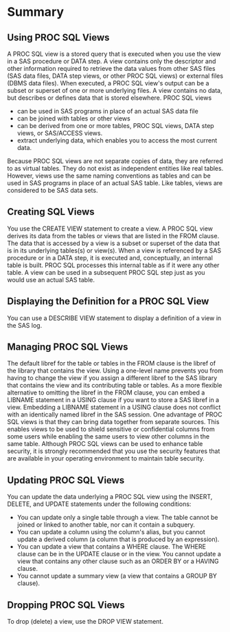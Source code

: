 # Summary

## Using PROC SQL Views
A PROC SQL view is a stored query that is executed when you use the view in a SAS procedure or DATA step. A view contains only the descriptor and other information required to retrieve the data values from other SAS files (SAS data files, DATA step views, or other PROC SQL views) or external files (DBMS data files). When executed, a PROC SQL view's output can be a subset or superset of one or more underlying files. A view contains no data, but describes or defines data that is stored elsewhere.
PROC SQL views
- can be used in SAS programs in place of an actual SAS data file
- can be joined with tables or other views
- can be derived from one or more tables, PROC SQL views, DATA step views, or SAS/ACCESS views.
- extract underlying data, which enables you to access the most current data.

Because PROC SQL views are not separate copies of data, they are referred to as virtual tables. They do not exist as independent entities like real tables. However, views use the same naming conventions as tables and can be used in SAS programs in place of an actual SAS table. Like tables, views are considered to be SAS data sets.

## Creating SQL Views
You use the CREATE VIEW statement to create a view. A PROC SQL view derives its data from the tables or views that are listed in the FROM clause. The data that is accessed by a view is a subset or superset of the data that is in its underlying tables(s) or view(s). When a view is referenced by a SAS procedure or in a DATA step, it is executed and, conceptually, an internal table is built. PROC SQL processes this internal table as if it were any other table. A view can be used in a subsequent PROC SQL step just as you would use an actual SAS table.

## Displaying the Definition for a PROC SQL View
You can use a DESCRIBE VIEW statement to display a definition of a view in the SAS log.

## Managing PROC SQL Views
The default libref for the table or tables in the FROM clause is the libref of the library that contains the view. Using a one-level name prevents you from having to change the view if you assign a different libref to the SAS library that contains the view and its contributing table or tables.
As a more flexible alternative to omitting the libref in the FROM clause, you can embed a LIBNAME statement in a USING clause if you want to store a SAS libref in a view. Embedding a LIBNAME statement in a USING clause does not conflict with an identically named libref in the SAS session.
One advantage of PROC SQL views is that they can bring data together from separate sources. This enables views to be used to shield sensitive or confidential columns from some users while enabling the same users to view other columns in the same table. Although PROC SQL views can be used to enhance table security, it is strongly recommended that you use the security features that are available in your operating environment to maintain table security.

## Updating PROC SQL Views
You can update the data underlying a PROC SQL view using the INSERT, DELETE, and UPDATE statements under the following conditions:
- You can update only a single table through a view. The table cannot be joined or linked to another table, nor can it contain a subquery.
- You can update a column using the column's alias, but you cannot update a derived column (a column that is produced by an expression).
- You can update a view that contains a WHERE clause. The WHERE clause can be in the UPDATE clause or in the view. You cannot update a view that contains any other clause such as an ORDER BY or a HAVING clause.
- You cannot update a summary view (a view that contains a GROUP BY clause).

## Dropping PROC SQL Views
To drop (delete) a view, use the DROP VIEW statement.
